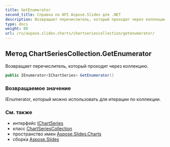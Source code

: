 ```yaml
---
title: GetEnumerator
second_title: Справка по API Aspose.Slides для .NET
description: Возвращает перечислитель, который проходит через коллекцию.
type: docs
weight: 80
url: /ru/aspose.slides.charts/chartseriescollection/getenumerator/
---
```


## Метод ChartSeriesCollection.GetEnumerator

Возвращает перечислитель, который проходит через коллекцию.

```csharp
public IEnumerator<IChartSeries> GetEnumerator()
```

### Возвращаемое значение

IEnumerator, который можно использовать для итерации по коллекции.

### См. также

* интерфейс [IChartSeries](../../ichartseries)
* класс [ChartSeriesCollection](../../chartseriescollection)
* пространство имен [Aspose.Slides.Charts](../../chartseriescollection)
* сборка [Aspose.Slides](../../../)

<!-- DO NOT EDIT: сгенерировано xmldocmd для Aspose.Slides.dll -->